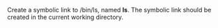  Create a symbolic link to /bin/ls, named __ls__. The symbolic link should be created in the current working directory.
